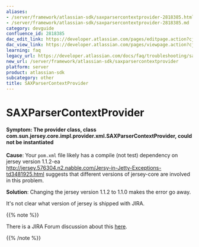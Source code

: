 ```yaml
---
aliases:
- /server/framework/atlassian-sdk/saxparsercontextprovider-2818385.html
- /server/framework/atlassian-sdk/saxparsercontextprovider-2818385.md
category: devguide
confluence_id: 2818385
dac_edit_link: https://developer.atlassian.com/pages/editpage.action?cjm=wozere&pageId=2818385
dac_view_link: https://developer.atlassian.com/pages/viewpage.action?cjm=wozere&pageId=2818385
learning: faq
legacy_url: https://developer.atlassian.com/docs/faq/troubleshooting/saxparsercontextprovider
new_url: /server/framework/atlassian-sdk/saxparsercontextprovider
platform: server
product: atlassian-sdk
subcategory: other
title: SAXParserContextProvider
---
```

# SAXParserContextProvider

#### Symptom: The provider class, class com.sun.jersey.core.impl.provider.xml.SAXParserContextProvider, could not be instantiated

**Cause**: Your `pom.xml` file likely has a compile (not test) dependency on jersey version 1.1.2-ea  
<a href="http://jersey.576304.n2.nabble.com/Jersy-in-Jetty-Exceptions-td3481925.html" class="uri external-link">http://jersey.576304.n2.nabble.com/Jersy-in-Jetty-Exceptions-td3481925.html</a> suggests that different versions of jersey-core are involved in this problem.

**Solution**: Changing the jersey version 1.1.2 to 1.1.0 makes the error go away.

It's not clear what version of jersey is shipped with JIRA.

{{% note %}}

There is a JIRA Forum discussion about this <a href="http://forums.atlassian.com/message.jspa?messageID=257356502&amp;tstart=0" class="external-link">here</a>.

{{% /note %}}

















